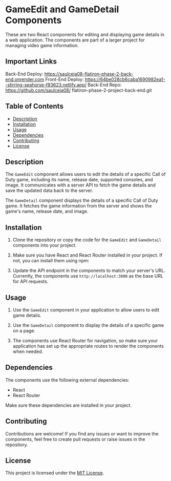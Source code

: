 # GameEdit and GameDetail Components

These are two React components for editing and displaying game details in a web application. The components are part of a larger project for managing video game information.

## Important Links
Back-End Deploy: https://saulceja08-flatiron-phase-2-back-end.onrender.com
Front-End Deploy: https://64be028cb6caba1690982ea1--stirring-seahorse-f83623.netlify.app/
Back-End Repo: https://github.com/saulceja08/ flatiron-phase-2-project-back-end.git

## Table of Contents

- [Description](#description)
- [Installation](#installation)
- [Usage](#usage)
- [Dependencies](#dependencies)
- [Contributing](#contributing)
- [License](#license)

## Description

The `GameEdit` component allows users to edit the details of a specific Call of Duty game, including its name, release date, supported consoles, and image. It communicates with a server API to fetch the game details and save the updated data back to the server.

The `GameDetail` component displays the details of a specific Call of Duty game. It fetches the game information from the server and shows the game's name, release date, and image.

## Installation

1. Clone the repository or copy the code for the `GameEdit` and `GameDetail` components into your project.

2. Make sure you have React and React Router installed in your project. If not, you can install them using npm:


3. Update the API endpoint in the components to match your server's URL. Currently, the components use `http://localhost:3000` as the base URL for API requests.

## Usage

1. Use the `GameEdit` component in your application to allow users to edit game details.

2. Use the `GameDetail` component to display the details of a specific game on a page.

3. The components use React Router for navigation, so make sure your application has set up the appropriate routes to render the components when needed.

## Dependencies

The components use the following external dependencies:

- React
- React Router

Make sure these dependencies are installed in your project.

## Contributing

Contributions are welcome! If you find any issues or want to improve the components, feel free to create pull requests or raise issues in the repository.

## License

This project is licensed under the [MIT License](LICENSE).
